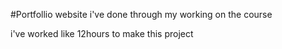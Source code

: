 #Portfollio website i've done through my working on the course

i've worked like 12hours to make this project
